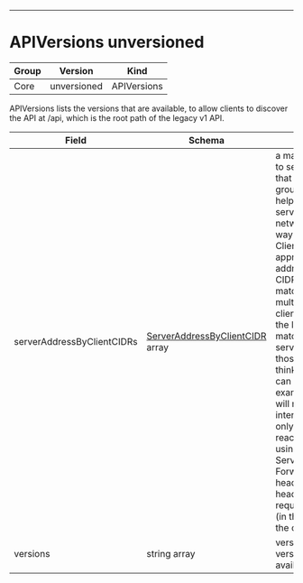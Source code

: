 

-----------
# APIVersions unversioned



Group        | Version     | Kind
------------ | ---------- | -----------
Core | unversioned | APIVersions







APIVersions lists the versions that are available, to allow clients to discover the API at /api, which is the root path of the legacy v1 API.



Field        | Schema     | Description
------------ | ---------- | -----------
serverAddressByClientCIDRs | [ServerAddressByClientCIDR](#serveraddressbyclientcidr-unversioned) array | a map of client CIDR to server address that is serving this group. This is to help clients reach servers in the most network-efficient way possible. Clients can use the appropriate server address as per the CIDR that they match. In case of multiple matches, clients should use the longest matching CIDR. The server returns only those CIDRs that it thinks that the client can match. For example: the master will return an internal IP CIDR only, if the client reaches the server using an internal IP. Server looks at X-Forwarded-For header or X-Real-Ip header or request.RemoteAddr (in that order) to get the client IP.
versions | string array | versions are the api versions that are available.






